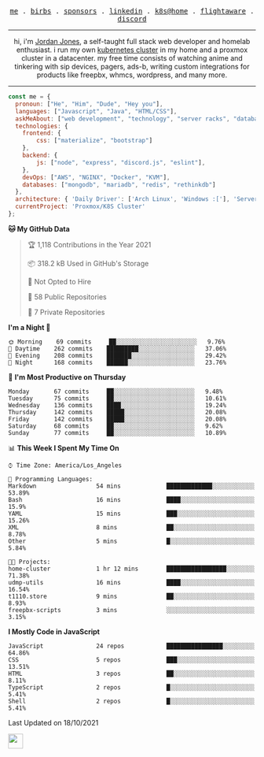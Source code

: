 <p align="center">
  <samp>
    <a href="https://jordanjones.org/">me</a> .
    <a href="https://twitter.com/kashalls">birbs</a> .
    <a href="https://github.com/sponsors/kashalls">sponsors</a> .
    <a href="https://linkedin.com/in/jordpjones">linkedin</a> .
    <a href="https://github.com/kashalls/home-cluster">k8s@home</a> .
    <a href="https://flightaware.com/adsb/stats/user/kashalls">flightaware</a> .
    <a href="https://discord.gg/ctgrp8k">discord</a>
  </samp>
</p>

---

<p align="center">hi, i'm <a href="https://jordanjones.org/">Jordan Jones</a>, a self-taught full stack web developer and homelab enthusiast. i run my own <a href="https://github.com/kashalls/home-cluster">kubernetes cluster</a> in my home and a proxmox cluster in a datacenter. my free time consists of watching anime and tinkering with sip devices, pagers, ads-b, writing custom integrations for products like freepbx, whmcs, wordpress, and many more.</p>

---


```javascript
const me = {
  pronoun: ["He", "Him", "Dude", "Hey you"],
  languages: ["Javascript", "Java", "HTML/CSS"],
  askMeAbout: ["web development", "technology", "server racks", "databases"],
  technologies: {
    frontend: {
        css: ["materialize", "bootstrap"]
    },
    backend: {
        js: ["node", "express", "discord.js", "eslint"],
    },
    devOps: ["AWS", "NGINX", "Docker", "KVM"],
    databases: ["mongodb", "mariadb", "redis", "rethinkdb"]
  },
  architecture: { 'Daily Driver': ['Arch Linux', 'Windows :['], 'Server Applications': 'Ubuntu Focal' },
  currentProject: 'Proxmox/K8S Cluster'
};
```

<!--START_SECTION:waka-->
**🐱 My GitHub Data** 

> 🏆 1,118 Contributions in the Year 2021
 > 
> 📦 318.2 kB Used in GitHub's Storage 
 > 
> 🚫 Not Opted to Hire
 > 
> 📜 58 Public Repositories 
 > 
> 🔑 7 Private Repositories  
 > 
**I'm a Night 🦉** 

```text
🌞 Morning    69 commits     ██░░░░░░░░░░░░░░░░░░░░░░░   9.76% 
🌆 Daytime    262 commits    █████████░░░░░░░░░░░░░░░░   37.06% 
🌃 Evening    208 commits    ███████░░░░░░░░░░░░░░░░░░   29.42% 
🌙 Night      168 commits    ██████░░░░░░░░░░░░░░░░░░░   23.76%

```
📅 **I'm Most Productive on Thursday** 

```text
Monday       67 commits     ██░░░░░░░░░░░░░░░░░░░░░░░   9.48% 
Tuesday      75 commits     ██░░░░░░░░░░░░░░░░░░░░░░░   10.61% 
Wednesday    136 commits    ████░░░░░░░░░░░░░░░░░░░░░   19.24% 
Thursday     142 commits    █████░░░░░░░░░░░░░░░░░░░░   20.08% 
Friday       142 commits    █████░░░░░░░░░░░░░░░░░░░░   20.08% 
Saturday     68 commits     ██░░░░░░░░░░░░░░░░░░░░░░░   9.62% 
Sunday       77 commits     ██░░░░░░░░░░░░░░░░░░░░░░░   10.89%

```


📊 **This Week I Spent My Time On** 

```text
⌚︎ Time Zone: America/Los_Angeles

💬 Programming Languages: 
Markdown                 54 mins             █████████████░░░░░░░░░░░░   53.89% 
Bash                     16 mins             ████░░░░░░░░░░░░░░░░░░░░░   15.9% 
YAML                     15 mins             ███░░░░░░░░░░░░░░░░░░░░░░   15.26% 
XML                      8 mins              ██░░░░░░░░░░░░░░░░░░░░░░░   8.78% 
Other                    5 mins              █░░░░░░░░░░░░░░░░░░░░░░░░   5.84%

🐱‍💻 Projects: 
home-cluster             1 hr 12 mins        █████████████████░░░░░░░░   71.38% 
udmp-utils               16 mins             ████░░░░░░░░░░░░░░░░░░░░░   16.54% 
t1110.store              9 mins              ██░░░░░░░░░░░░░░░░░░░░░░░   8.93% 
freepbx-scripts          3 mins              ░░░░░░░░░░░░░░░░░░░░░░░░░   3.15%

```

**I Mostly Code in JavaScript** 

```text
JavaScript               24 repos            ████████████████░░░░░░░░░   64.86% 
CSS                      5 repos             ███░░░░░░░░░░░░░░░░░░░░░░   13.51% 
HTML                     3 repos             ██░░░░░░░░░░░░░░░░░░░░░░░   8.11% 
TypeScript               2 repos             █░░░░░░░░░░░░░░░░░░░░░░░░   5.41% 
Shell                    2 repos             █░░░░░░░░░░░░░░░░░░░░░░░░   5.41%

```



 Last Updated on 18/10/2021
<!--END_SECTION:waka-->

<img src="https://media.giphy.com/media/WUlplcMpOCEmTGBtBW/giphy.gif" width="30">